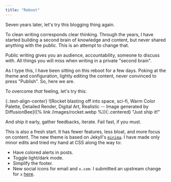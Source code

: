 ```yaml
---
title: "Reboot"
---
```


Seven years later, let's try this blogging thing again.

To clean writing corresponds clear thinking. Through the years, I have started
building a second brain of knowledge and content, but never shared anything with
the public. This is an attempt to change that.

Public writing gives you an audience, accountability, someone to discuss with.
All things you will miss when writing in a private "second brain".

As I type this, I have been sitting on this reboot for a few days. Poking at the
theme and configuration, lightly editing the content, never convinced to press
"Publish". So, here we are.

To overcome _that_ feeling, let's try this:

{:.text-align-center}
![Rocket blasting off into space, sci-fi, Warm Color Palette, Detailed Render,
Digital Art, Realistic -- Image generated by DiffusionBee]({% link
/images/rocket.webp %}){:.centered}
"Just ship it!"

And ship it early, gather feedbacks, iterate. Fail fast, if you must.

This is also a fresh start. It has fewer features, less bloat, and more focus on
content. The new theme is based on Jekyll's
[`minima`](https://github.com/jekyll/minima). I have made only minor edits and
tried my hand at CSS along the way to:

- Have colored alerts in posts.
- Toggle light/dark mode.
- Simplify the footer.
- New social icons for email and `x.com`. I submitted an upstream change for `x`
  [here](https://github.com/jekyll/minima/pull/756).
